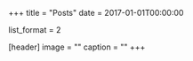 +++
title = "Posts"
date = 2017-01-01T00:00:00

list_format = 2

[header]
image = ""
caption = ""
+++
